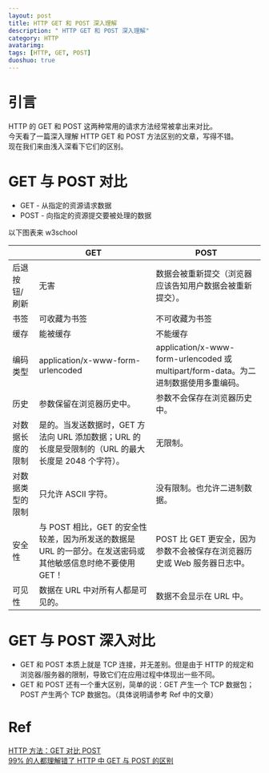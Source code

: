 ```yaml
---
layout: post
title: HTTP GET 和 POST 深入理解
description: " HTTP GET 和 POST 深入理解"
category: HTTP
avatarimg: 
tags: [HTTP, GET, POST]
duoshuo: true
---
```


# 引言

HTTP 的 GET 和 POST 这两种常用的请求方法经常被拿出来对比。  
今天看了一篇深入理解 HTTP GET 和 POST 方法区别的文章，写得不错。  
现在我们来由浅入深看下它们的区别。

#  GET 与 POST 对比

* GET - 从指定的资源请求数据
* POST - 向指定的资源提交要被处理的数据

以下图表来 w3school

|      | GET | POST   | 
|------|------|----------------|
| 后退按钮/刷新 | 无害 | 数据会被重新提交（浏览器应该告知用户数据会被重新提交）。|
| 书签	| 可收藏为书签	| 不可收藏为书签 |
| 缓存	| 能被缓存	| 不能缓存 |
| 编码类型 | application/x-www-form-urlencoded | application/x-www-form-urlencoded 或 multipart/form-data。为二进制数据使用多重编码。|
| 历史 | 参数保留在浏览器历史中。 |	参数不会保存在浏览器历史中。|
| 对数据长度的限制 | 是的。当发送数据时，GET 方法向 URL 添加数据；URL 的长度是受限制的（URL 的最大长度是 2048 个字符）。 |	无限制。|
| 对数据类型的限制 | 只允许 ASCII 字符。 | 没有限制。也允许二进制数据。|
| 安全性 |	与 POST 相比，GET 的安全性较差，因为所发送的数据是 URL 的一部分。在发送密码或其他敏感信息时绝不要使用 GET！| POST 比 GET 更安全，因为参数不会被保存在浏览器历史或 Web 服务器日志中。|
| 可见性 | 数据在 URL 中对所有人都是可见的。| 数据不会显示在 URL 中。|

#  GET 与 POST 深入对比

* GET 和 POST 本质上就是 TCP 连接，并无差别。但是由于 HTTP 的规定和浏览器/服务器的限制，导致它们在应用过程中体现出一些不同。 
* GET 和 POST 还有一个重大区别，简单的说：GET 产生一个 TCP 数据包；POST 产生两个 TCP 数据包。（具体说明请参考 Ref 中的文章）

# Ref
[HTTP 方法：GET 对比 POST](http://www.w3school.com.cn/tags/html_ref_httpmethods.asp)  
[99% 的人都理解错了 HTTP 中 GET 与 POST 的区别](http://mp.weixin.qq.com/s?__biz=MzAwNzA0NTMzMQ==&mid=2653202500&idx=1&sn=aecfb32856ef90361f8106377937391e&chksm=80d421f8b7a3a8ee36b8d64f6491e5267c74b32dcdf77fe406c87aa5030e37b5b39f05a9ea4c&mpshare=1&scene=1&srcid=10080iokRiobEfoloCTGfLHz#rd)  
